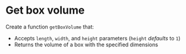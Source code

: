 # Get box volume

Create a function `getBoxVolume` that:

* Accepts `length`, `width`, and `height` parameters (`height` *defaults* to `1`)
* Returns the volume of a box with the specified dimensions
